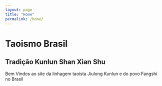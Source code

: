 ```yaml
---
layout: page
title: "Home"
permalink: /home/
---
```

# Taoismo Brasil
## Tradição Kunlun Shan Xian Shu
Bem Vindos ao site da linhagem taoista Jiulong Kunlun e do povo Fangshi no Brasil
